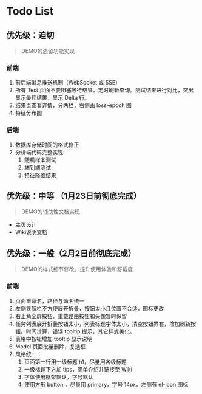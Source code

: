 # Todo List

## 优先级：迫切
> DEMO的遗留功能实现

### 前端
1. 前后端消息推送机制（WebSocket 或 SSE）
2. 所有 Test 页面不要阻塞等待结果，定时刷新查询。测试结果进行对比，突出显示最佳结果，显示 Delta 行。
3. 结果页查看详情，分两栏，右侧画 loss-epoch 图
4. 特征分布图

### 后端
1. 数据库存储时间的格式修正
2. 分析端代码完整实现:
    1. 随机样本测试
    2. 端到端测试
    3. 特征降维结果

## 优先级：中等 （1月23日前彻底完成）
> DEMO的辅助性文档实现

- 主页设计
- Wiki说明文档

## 优先级：一般（2月2日前彻底完成）
> DEMO的样式细节修改，提升使用体验和舒适度

### 前端
1. 页面重命名，路径与命名统一
2. 左侧导航栏不方便展开折叠，按钮太小且位置不合适，图标更改
3. 右上角全屏按钮、重载路由按钮和头像暂时保留
4. 任务列表展开折叠按钮太小，列表标题字体太小，清空按钮靠右，增加刷新按钮。时间计算，错误 tooltip 提示，其它样式美化。
5. 表格中按钮增加 tooltip 显示说明
6. Model 页面批量删除，复选框
7. 风格统一：
    1. 页面第一行用一级标题 h1，尽量用各级标题
    2. 一级标题下方加 tips，简单介绍并链接至 Wiki
    3. 字体使用框架默认，字号默认
    4. 使用方形 button ，尽量用 primary，字号 14px，左侧有 el-icon 图标
